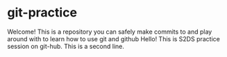# git-practice

Welcome! This is a repository you can safely make commits to and play around with to learn how to use git and github
Hello! This is S2DS practice session on git-hub.
This is a second line. 